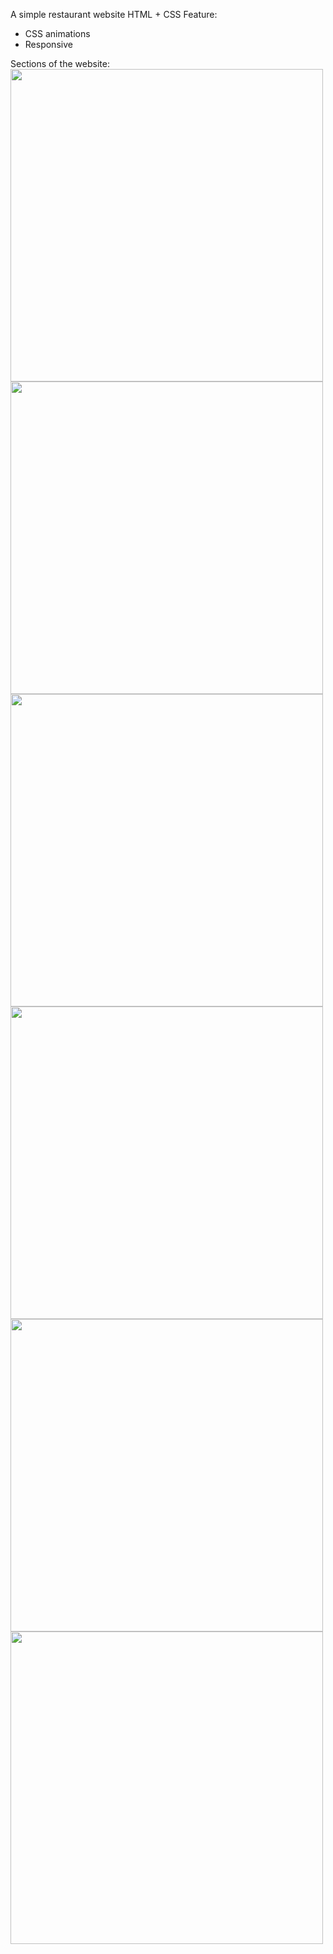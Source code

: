 
A simple restaurant website
HTML + CSS
Feature:
  - CSS animations
  - Responsive

Sections of the website:
<br>
<img src="https://github.com/user-attachments/assets/373fdc76-2428-4643-a29c-bf3a771b55db" width=500px/><br>
<img src="https://github.com/user-attachments/assets/df643ea3-2648-4fbe-841f-04c2c69991dc" width=500px/><br>
<img src="https://github.com/user-attachments/assets/78ef9b99-2b16-4da2-a2a3-6198808d282e" width= 500px/><br>
<img src="https://github.com/user-attachments/assets/4fb4099f-868d-41a2-9c96-71cdd571a784" width=500px/><br>
<img src="https://github.com/user-attachments/assets/fa2855bd-a5d3-4d09-89bd-3ccc3db9acc5" width=500px/><br>
<img src="https://github.com/user-attachments/assets/cbca0080-98ef-4fdb-9d6d-515a134a6fca" width=500px/><br>


